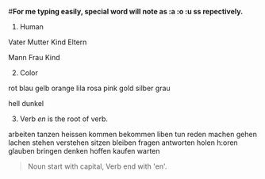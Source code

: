 #**For me typing easily, special word will note as :a :o :u ss repectively.**

1. Human

Vater
Mutter
Kind
Eltern

Mann
Frau
Kind

2. Color

rot
blau
gelb
orange
lila
rosa
pink
gold
silber
grau

hell
dunkel

3. Verb
*en* is the root of verb.

arbeiten
tanzen
heissen
kommen
bekommen
liben
tun
reden
machen
gehen
lachen
stehen
verstehen
sitzen
bleiben
fragen
antworten
holen
h:oren
glauben
bringen
denken
hoffen
kaufen
warten


>Noun start with capital, Verb end with 'en'.


